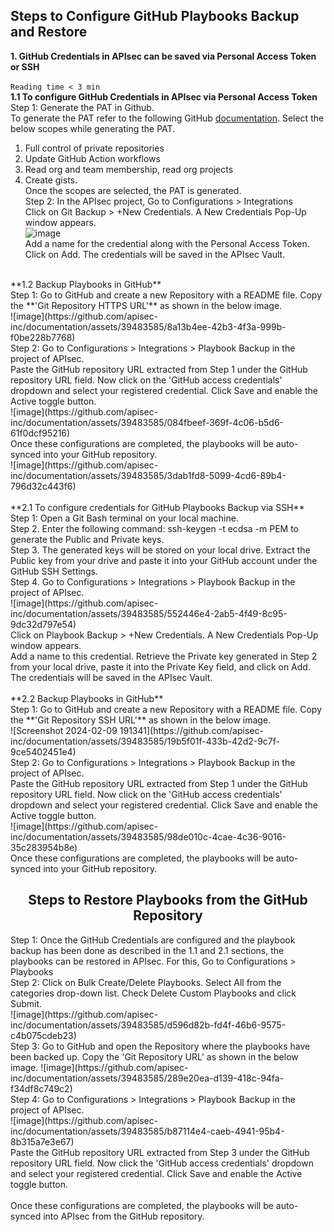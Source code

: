 ## **Steps to Configure GitHub Playbooks Backup and Restore**
**1. GitHub Credentials in APIsec can be saved via Personal Access Token or SSH** <br>
<br>`Reading time < 3 min`<br>
**1.1 To configure GitHub Credentials in APIsec via Personal Access Token**<br>
Step 1: Generate the PAT in Github.<br>
To generate the PAT refer to the following GitHub [documentation](https://docs.github.com/en/enterprise-server@3.6/authentication/keeping-your-account-and-data-secure/managing-your-personal-access-tokens). Select the below scopes while generating the PAT.<br>
1. Full control of private repositories<br>
2. Update GitHub Action workflows<br>
3. Read org and team membership, read org projects<br>
4. Create gists.<br>
Once the scopes are selected, the PAT is generated.<br>
Step 2:  In the APIsec project, Go to Configurations > Integrations<br>
Click on Git Backup > +New Credentials. A New Credentials Pop-Up window appears.<br>
![image](https://github.com/apisec-inc/documentation/assets/39483585/702c6fc7-6a18-436c-b303-eeeeae42b7f9)<br>
Add a name for the credential along with the Personal Access Token. <br>
Click on Add. The credentials will be saved in the APIsec Vault.  <br>
<br>
**1.2 Backup Playbooks in GitHub** <br>
Step 1: Go to GitHub and create a new Repository with a README file. Copy the **'Git Repository HTTPS URL'**  as shown in the below image.<br>
![image](https://github.com/apisec-inc/documentation/assets/39483585/8a13b4ee-42b3-4f3a-999b-f0be228b7768)<br>
Step 2: Go to Configurations > Integrations > Playbook Backup in the project of APIsec.<br>
Paste the GitHub repository URL extracted from Step 1 under the GitHub repository URL field. Now click on the 'GitHub access credentials' dropdown and select your registered credential. Click Save and enable the Active toggle button.<br>
![image](https://github.com/apisec-inc/documentation/assets/39483585/084fbeef-369f-4c06-b5d6-61f0dcf95216)<br>
Once these configurations are completed, the playbooks will be auto-synced into your GitHub repository.<br>
![image](https://github.com/apisec-inc/documentation/assets/39483585/3dab1fd8-5099-4cd6-89b4-796d32c443f6)<br>
<br>
**2.1 To configure credentials for GitHub Playbooks Backup via SSH** <br>
Step 1: Open a Git Bash terminal on your local machine.<br>
Step 2. Enter the following command: ssh-keygen -t ecdsa -m PEM to generate the Public and Private keys.<br>
Step 3. The generated keys will be stored on your local drive. Extract the Public key from your drive and paste it into your GitHub account under the GitHub SSH Settings.<br>
Step 4. Go to Configurations > Integrations > Playbook Backup in the project of APIsec.<br>
![image](https://github.com/apisec-inc/documentation/assets/39483585/552446e4-2ab5-4f49-8c95-9dc32d797e54) <br>
Click on Playbook Backup > +New Credentials. A New Credentials Pop-Up window appears.<br>
Add a name to this credential. Retrieve the Private key generated in Step 2 from your local drive, paste it into the Private Key field, and click on Add. The credentials will be saved in the APIsec Vault. <br>
<br>
**2.2 Backup Playbooks in GitHub** <br>
Step 1: Go to GitHub and create a new Repository with a README file. Copy the **'Git Repository SSH URL'**  as shown in the below image.<br>
![Screenshot 2024-02-09 191341](https://github.com/apisec-inc/documentation/assets/39483585/19b5f01f-433b-42d2-9c7f-9ce5402451e4) <br>
Step 2: Go to Configurations > Integrations > Playbook Backup in the project of APIsec.<br>
Paste the GitHub repository URL extracted from Step 1 under the GitHub repository URL field. Now click on the 'GitHub access credentials' dropdown and select your registered credential. Click Save and enable the Active toggle button.<br>
![image](https://github.com/apisec-inc/documentation/assets/39483585/98de010c-4cae-4c36-9016-35c283954b8e) <br>
Once these configurations are completed, the playbooks will be auto-synced into your GitHub repository. <br>
<h2 align="center"> <b> Steps to Restore Playbooks from the GitHub Repository </b> </h2>
Step 1: Once the GitHub Credentials are configured and the playbook backup has been done as described in the 1.1 and 2.1 sections, the playbooks can be restored in APIsec. For this, Go to Configurations > Playbooks <br>
Step 2: Click on Bulk Create/Delete Playbooks. Select All from the categories drop-down list. Check Delete Custom Playbooks and click Submit.<br>
![image](https://github.com/apisec-inc/documentation/assets/39483585/d596d82b-fd4f-46b6-9575-c4b075cdeb23) <br>
Step 3: Go to GitHub and open the Repository where the playbooks have been backed up. Copy the 'Git Repository URL'  as shown in the below image.
![image](https://github.com/apisec-inc/documentation/assets/39483585/289e20ea-d139-418c-94fa-f34df8c749c2)<br>
Step 4: Go to Configurations > Integrations > Playbook Backup in the project of APIsec.<br>
![image](https://github.com/apisec-inc/documentation/assets/39483585/b87114e4-caeb-4941-95b4-8b315a7e3e67)<br>
Paste the GitHub repository URL extracted from Step 3 under the GitHub repository URL field. Now click the 'GitHub access credentials' dropdown and select your registered credential. Click Save and enable the Active toggle button.<br>
<br>
Once these configurations are completed, the playbooks will be auto-synced into APIsec from the GitHub repository.<br>











